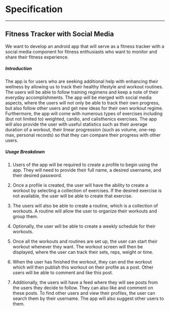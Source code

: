 # Specification

---
## Fitness Tracker with Social Media

We want to develop an android app that will serve as a fitness tracker with a social media 
component for fitness enthusiasts who want to monitor and share their fitness experience.

##### Introduction

The app is for users who are seeking additional help with enhancing their wellness by allowing
us to track their healthy lifestyle and workout routines. The users will be able to follow 
training regimens and keep a note of their everyday accomplishments. The app will be merged
with social media aspects, where the users will not only be able to track their own progress,
but also follow other users and get new ideas for their own workout regime. Furthermore, the
app will come with numerous types of exercises including (but not limited to) weighted, 
cardio, and calisthenics exercises. The app will also provide the user with useful statistics
such as their average duration of a workout, their linear progression (such as volume, one-rep
max, personal records) so that they can compare their progress with other users. 


##### Usage Breakdown

1. Users of the app will be required to create a profile to begin using the app. 
They will need to provide their full name, a desired username, and their desired password.


2. Once a profile is created, the user will have the ability to create a workout by selecting
a collection of exercises. If the desired exercise is not available, the user will be able 
to create that exercise.


3. The users will also be able to create a routine, which is a collection of workouts.
A routine will allow the user to organize their workouts and group them.


4. Optionally, the user will be able to create a weekly schedule for their workouts.


5. Once all the workouts and routines are set up, the user can start their workout whenever
they want. The workout screen will then be displayed, where the user can track their sets, 
reps, weight or time.

   
6. When the user has finished the workout, they can end the workout which will then 
publish this workout on their profile as a post. Other users will be able to comment and 
like this post.


7. Additionally, the users will have a feed where they will see posts from the users they
decide to follow. They can also like and comment on these posts. To find other users and 
view their profiles, the user can search them by their username. The app will also suggest
other users to them.
